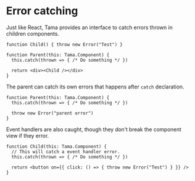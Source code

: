 # Error catching

Just like React, Tama provides an interface to catch errors thrown in children components.

```tsx
function Child() { throw new Error("Test") }

function Parent(this: Tama.Component) {
  this.catch(thrown => { /* Do something */ })

  return <div><Child /></div>
}
```

The parent can catch its own errors that happens after `catch` declaration.

```tsx
function Parent(this: Tama.Component) {
  this.catch(thrown => { /* Do something */ })

  throw new Error("parent error")
}
```

Event handlers are also caught, though they don't break the component view if they error.

```tsx
function Child(this: Tama.Component) {
  // This will catch a event handler error.
  this.catch(thrown => { /* Do something */ })

  return <button on={{ click: () => { throw new Error("Test") } }} />
}
```
